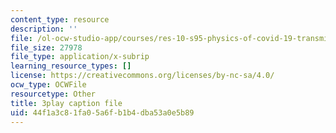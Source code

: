 ```yaml
---
content_type: resource
description: ''
file: /ol-ocw-studio-app/courses/res-10-s95-physics-of-covid-19-transmission-fall-2020/44f1a3c81fa05a6fb1b4dba53a0e5b89_-nAt3BJQ2xY.vtt
file_size: 27978
file_type: application/x-subrip
learning_resource_types: []
license: https://creativecommons.org/licenses/by-nc-sa/4.0/
ocw_type: OCWFile
resourcetype: Other
title: 3play caption file
uid: 44f1a3c8-1fa0-5a6f-b1b4-dba53a0e5b89
---
```

